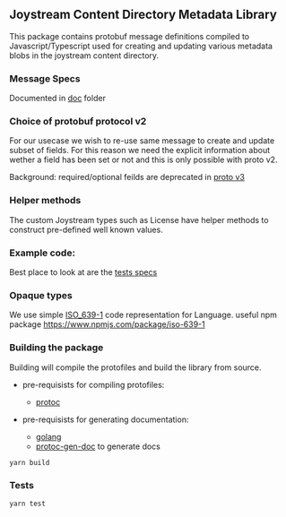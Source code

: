 ## Joystream Content Directory Metadata Library

This package contains protobuf message definitions compiled to Javascript/Typescript used for creating and updating various metadata blobs in the joystream content directory.

### Message Specs

Documented in [doc](./doc) folder

### Choice of protobuf protocol v2

For our usecase we wish to re-use same message to create and update  subset of fields.
For this reason we need the explicit information about wether a field has been set or not and this is only possible with proto v2.

Background: required/optional feilds are deprecated in [proto v3](https://www.ben-morris.com/handling-protocol-buffers-backwards-compatibility-between-versions-2-and-3-using-c/)


### Helper methods
The custom Joystream types such as License have helper methods to construct pre-defined well known values.

### Example code:

Best place to look at are the [tests specs](./test)

### Opaque types
We use simple [ISO_639-1](https://en.wikipedia.org/wiki/List_of_ISO_639-1_codes) code representation for Language.
useful npm package https://www.npmjs.com/package/iso-639-1

### Building the package

Building will compile the protofiles and build the library from source.

- pre-requisists for compiling protofiles:
    - [protoc](https://github.com/protocolbuffers/protobuf/releases)

- pre-requisists for generating documentation:
    - [golang](https://golang.org/)
    - [protoc-gen-doc](https://github.com/pseudomuto/protoc-gen-doc) to generate docs

```
yarn build
```

### Tests

```
yarn test
```